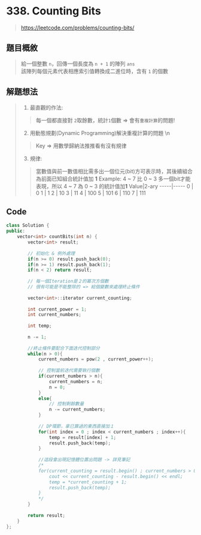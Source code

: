 # 338. Counting Bits
>https://leetcode.com/problems/counting-bits/

## 題目概敘
>給一個整數 `n`，回傳一個長度為 `n + 1` 的陣列 `ans`\
>該陣列每個元素代表相應索引值轉換成二進位時，含有 `1` 的個數

## 解題想法
>1. 最直觀的作法:
>>每一個都直接對 `2`取餘數，統計`1`個數 => 會有`重複計算`的問題!
>2. 用動態規劃(Dynamic Programming)解決重複計算的問題 \n
>>Key => 用數學歸納法推推看有沒有規律
>3. 規律:
>>當數值與前一數值相比需多出一個位元(bit)方可表示時，其後續組合為前面已知組合統計值加 **1**
>>Example:
>> 4 ~ 7 比 0 ~ 3 多一個bit才能表現，所以 4 ~ 7 為 0 ~ 3 的統計值加**1**
>>  Value|2-ary
>>  -----|-----
>>    0  |   0 
>>    1  |   1 
>>    2  |  10 
>>    3  |  11 
>>    4  |  100
>>    5  |  101
>>    6  |  110
>>    7  |  111
## Code
```C++
class Solution {
public:
    vector<int> countBits(int n) {
        vector<int> result;
        
        // 初始化 & 例外處理
        if(n >= 0) result.push_back(0);
        if(n >= 1) result.push_back(1);
        if(n < 2) return result;
        
        // 每一個Iteration是２的冪次方個數
        // 很有可能是不能整除的 => 給個變數來處理終止條件
        
        vector<int>::iterator current_counting;
        
        int current_power = 1;
        int current_numbers;
        
        int temp;
        
        n -= 1;
        
        //終止條件要配合下面迭代控制部分
        while(n > 0){      
            current_numbers = pow(2 , current_power++);
            
            // 控制當前迭代需要執行個數
            if(current_numbers > n){
                current_numbers = n;
                n = 0;
            }
            else{
                // 控制剩餘數量
                n -= current_numbers;
            }
            
            // DP環節，拿已算過的東西直接加１
            for(int index = 0 ; index < current_numbers ; index++){
                temp = result[index] + 1;
                result.push_back(temp);
            }
            
            //這段會出現記憶體位置出問題 -> 詳見筆記
            /*
            for(current_counting = result.begin() ; current_numbers > 0 ; current_numbers-- , current_counting++){
                cout << current_counting - result.begin() << endl;
                temp = *current_counting + 1;
                result.push_back(temp);
            }
            */
        }
        
        return result;
    }
};
```
